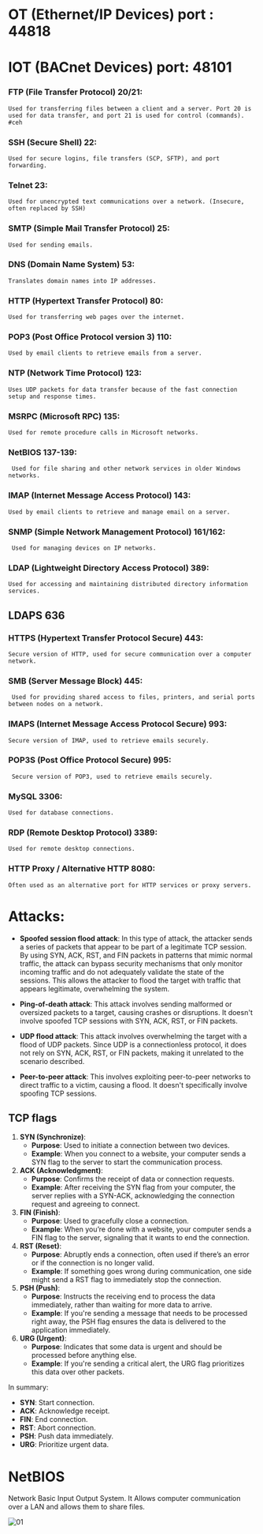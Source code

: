 # OT (Ethernet/IP Devices) port : 44818
# IOT (BACnet Devices) port: 48101




### **FTP (File Transfer Protocol) 20/21**: 
    Used for transferring files between a client and a server. Port 20 is used for data transfer, and port 21 is used for control (commands). #ceh

### **SSH (Secure Shell) 22**: 
    Used for secure logins, file transfers (SCP, SFTP), and port forwarding.

### **Telnet 23**: 
    Used for unencrypted text communications over a network. (Insecure, often replaced by SSH)

### **SMTP (Simple Mail Transfer Protocol) 25**: 
    Used for sending emails.

### **DNS (Domain Name System) 53**: 
    Translates domain names into IP addresses. 
    
### **HTTP (Hypertext Transfer Protocol) 80**: 
    Used for transferring web pages over the internet.

### **POP3 (Post Office Protocol version 3) 110**: 
    Used by email clients to retrieve emails from a server.

### **NTP (Network Time Protocol) 123**:
	Uses UDP packets for data transfer because of the fast connection setup and response times.
	
### **MSRPC (Microsoft RPC) 135**: 
    Used for remote procedure calls in Microsoft networks.

### **NetBIOS 137-139**: 
     Used for file sharing and other network services in older Windows networks.

### **IMAP (Internet Message Access Protocol) 143**: 
    Used by email clients to retrieve and manage email on a server.

### **SNMP (Simple Network Management Protocol) 161/162**: 
     Used for managing devices on IP networks.
     
### **LDAP (Lightweight Directory Access Protocol) 389**: 
    Used for accessing and maintaining distributed directory information services.

## **LDAPS 636**
    
### **HTTPS (Hypertext Transfer Protocol Secure) 443**: 
    Secure version of HTTP, used for secure communication over a computer network.
### **SMB (Server Message Block) 445**: 
     Used for providing shared access to files, printers, and serial ports between nodes on a network.

### **IMAPS (Internet Message Access Protocol Secure) 993**: 
    Secure version of IMAP, used to retrieve emails securely.

### **POP3S (Post Office Protocol Secure) 995**: 
     Secure version of POP3, used to retrieve emails securely.

### **MySQL 3306**: 
    Used for database connections.

### **RDP (Remote Desktop Protocol) 3389**: 
    Used for remote desktop connections.

### **HTTP Proxy / Alternative HTTP 8080**: 
    Often used as an alternative port for HTTP services or proxy servers.

# Attacks:
- **Spoofed session flood attack**: In this type of attack, the attacker sends a series of packets that appear to be part of a legitimate TCP session. By using SYN, ACK, RST, and FIN packets in patterns that mimic normal traffic, the attack can bypass security mechanisms that only monitor incoming traffic and do not adequately validate the state of the sessions. This allows the attacker to flood the target with traffic that appears legitimate, overwhelming the system.

- **Ping-of-death attack**: This attack involves sending malformed or oversized packets to a target, causing crashes or disruptions. It doesn't involve spoofed TCP sessions with SYN, ACK, RST, or FIN packets.

- **UDP flood attack**: This attack involves overwhelming the target with a flood of UDP packets. Since UDP is a connectionless protocol, it does not rely on SYN, ACK, RST, or FIN packets, making it unrelated to the scenario described.

- **Peer-to-peer attack**: This involves exploiting peer-to-peer networks to direct traffic to a victim, causing a flood. It doesn't specifically involve spoofing TCP sessions.


## TCP flags

1. **SYN (Synchronize)**:
    - **Purpose**: Used to initiate a connection between two devices.
    - **Example**: When you connect to a website, your computer sends a SYN flag to the server to start the communication process.
2. **ACK (Acknowledgment)**:
    - **Purpose**: Confirms the receipt of data or connection requests.
    - **Example**: After receiving the SYN flag from your computer, the server replies with a SYN-ACK, acknowledging the connection request and agreeing to connect.
3. **FIN (Finish)**:
    - **Purpose**: Used to gracefully close a connection.
    - **Example**: When you’re done with a website, your computer sends a FIN flag to the server, signaling that it wants to end the connection.
4. **RST (Reset)**:
    - **Purpose**: Abruptly ends a connection, often used if there’s an error or if the connection is no longer valid.
    - **Example**: If something goes wrong during communication, one side might send a RST flag to immediately stop the connection.
5. **PSH (Push)**:
    - **Purpose**: Instructs the receiving end to process the data immediately, rather than waiting for more data to arrive.
    - **Example**: If you're sending a message that needs to be processed right away, the PSH flag ensures the data is delivered to the application immediately.
6. **URG (Urgent)**:
    - **Purpose**: Indicates that some data is urgent and should be processed before anything else.
    - **Example**: If you're sending a critical alert, the URG flag prioritizes this data over other packets.

In summary:

- **SYN**: Start connection.
- **ACK**: Acknowledge receipt.
- **FIN**: End connection.
- **RST**: Abort connection.
- **PSH**: Push data immediately.
- **URG**: Prioritize urgent data.

# NetBIOS 
Network Basic Input Output System. It Allows computer communication over a LAN and allows them to share files.


![01](assets/submask.png)
